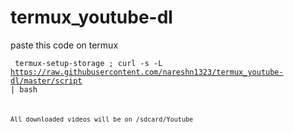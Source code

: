 # termux_youtube-dl

paste this code on termux

<code> termux-setup-storage ; curl -s -L https://raw.githubusercontent.com/nareshn1323/termux_youtube-dl/master/script | bash <code>

All downloaded videos will be on /sdcard/Youtube
